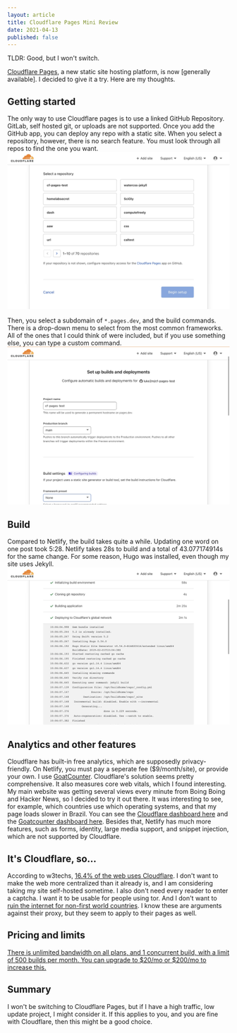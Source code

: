 ```yaml
---
layout: article
title: Cloudflare Pages Mini Review
date: 2021-04-13
published: false
---
```

TLDR: Good, but I won't switch.

[Cloudflare Pages](https://pages.cloudflare.com), a new static site hosting platform, is now [generally available]. I decided to give it a try. Here are my thoughts.

## Getting started

The only way to use Cloudflare pages is to use a linked GitHub Repository. GitLab, self hosted git, or uploads are not supported. Once you add the GitHub app, you can deploy any repo with a static site. 
When you select a repository, however, there is no search feature. You must look through all repos to find the one you want.
![selecting repo](/uploads/cf/repos.jpeg)

Then, you select a subdomain of `*.pages.dev`, and the build commands. There is a drop-down menu to select from the most common frameworks. All of the ones that I could think of were included, but if you use something else, you can type a custom command.
![configuring](/uploads/cf/config.jpeg)

## Build

Compared to Netlify, the build takes quite a while. Updating one word on one post took 5:28.  Netlify takes 28s to build and a total of 43.077174914s for the same change. For some reason, Hugo was installed, even though my site uses Jekyll.
![build](/uploads/cf/build.jpeg)

## Analytics and other features

Cloudflare has built-in free analytics, which are supposedly privacy-friendly. On Netlify, you must pay a seperate fee ($9/month/site), or provide your own. I use [GoatCounter](https://www.goatcounter.com). Cloudflare's solution seems pretty comprehensive. It also measures core web vitals, which I found interesting. My main website was getting several views every minute from Boing Boing and Hacker News, so I decided to try it out there. It was interesting to see, for example, which countries use which operating systems, and that my page loads slower in Brazil. You can see the [Cloudflare dashboard here](/uploads/cf/cfa.png) and the [Goatcounter dashboard here](https://lukesempire.goatcounter.com).  Besides that, Netlify has much more features, such as forms, identity, large media support, and snippet injection, which are not supported by Cloudflare.

## It's Cloudflare, so...

According to w3techs, [16.4% of the web uses Cloudflare](https://w3techs.com/technologies/details/cn-cloudflare). I don't want to make the web more centralized than it already is, and I am considering taking my site self-hosted sometime. I also don't need every reader to enter a captcha. I want it to be usable for people using tor. And I don't want to [ruin the internet for non-first world countries](https://www.slashgeek.net/2016/05/17/cloudflare-is-ruining-the-internet-for-me/).  I know these are arguments against their proxy, but they seem to apply to their pages as well.

## Pricing and limits
[There is unlimited bandwidth on all plans, and 1 concurrent build, with a limit of 500 builds per month. You can upgrade to $20/mo or $200/mo to increase this.](https://pages.cloudflare.com/#pricing)

## Summary
I won't be switching to Cloudflare Pages, but if I have a high traffic, low update project, I might consider it. If this applies to you, and you are fine with Cloudflare, then this might be a good choice.
